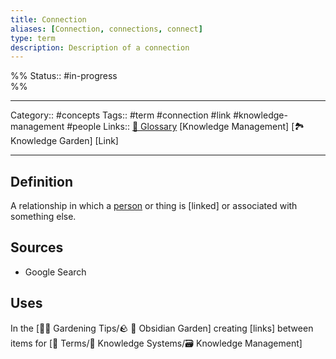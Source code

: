 ```yaml
---
title: Connection
aliases: [Connection, connections, connect]
type: term
description: Description of a connection
---
```

%%
Status:: #in-progress  
%%

---
Category:: #concepts 
Tags:: #term #connection #link #knowledge-management #people
Links:: [📇 Glossary](-glossary.md) [Knowledge Management] [🏞 Knowledge Garden] [Link]

---

## Definition
A relationship in which a [person](-people.md) or thing is [linked] or associated with something else.

## Sources
- Google Search

## Uses
In the [👩‍🌾 Gardening Tips/🪨  🌳  Obsidian Garden] creating [links] between items for [📇 Terms/🧠 Knowledge Systems/🗃 Knowledge Management]
